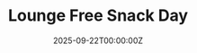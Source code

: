 ---
display_title: "Lounge Free Snack Day"
title: "Lounge Free Snack Day"
date: 2025-09-22T00:00:00Z
draft: false
layout: event
poster: "/images/event_posters/2025-2026/lounge-free-snack-day.png"
poster_cover: "contain"
poster_position: "center"
short_description: "Drop by our student lounge and grab a free snack in between classes! "
start_time: "10:00 AM - 4:00 PM EST"
location: "Herzberg 4135 (CCSS Lounge)"
location_link: "https://carleton.ca/campus/map/#HP"
background: "images/orientation2018-min.jpeg"
publishdate: 2025-09-30
---